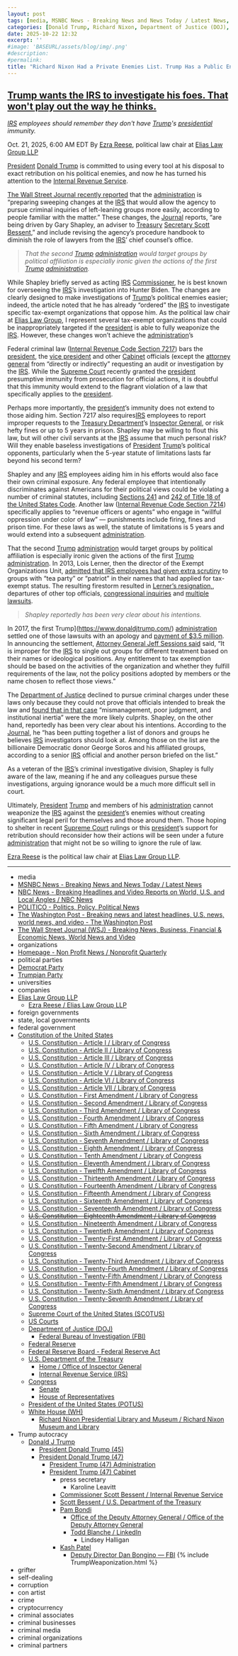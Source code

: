 ```yaml
---
layout: post
tags: [media, MSNBC News - Breaking News and News Today / Latest News, NBC News - Breaking Headlines and Video Reports on World U.S. and Local Angles / NBC News, POLITICO - Politics Policy Political News, The Washington Post - Breaking news and latest headlines U.S. news world news and video - The Washington Post, The Wall Street Journal (WSJ) - Breaking News Business Financial & Economic News World News and Video, organizations, Homepage - Non Profit News / Nonprofit Quarterly, political parties, Democrat Party, Trumpian Party, universities, companies, Elias Law Group LLP, Ezra Reese / Elias Law Group LLP, foreign governments, state local governments, federal government, Constitution of the United States, U.S. Constitution - Article I / Library of Congress, U.S. Constitution - Article II / Library of Congress, U.S. Constitution - Article III / Library of Congress, U.S. Constitution - Article IV / Library of Congress, U.S. Constitution - Article V / Library of Congress, U.S. Constitution - Article VI / Library of Congress, U.S. Constitution - Article VII / Library of Congress, U.S. Constitution - First Amendment / Library of Congress, U.S. Constitution - Second Amendment / Library of Congress, U.S. Constitution - Third Amendment / Library of Congress, U.S. Constitution - Fourth Amendment / Library of Congress, U.S. Constitution - Fifth Amendment / Library of Congress, U.S. Constitution - Sixth Amendment / Library of Congress, U.S. Constitution - Seventh Amendment / Library of Congress, U.S. Constitution - Eighth Amendment / Library of Congress, U.S. Constitution - Tenth Amendment / Library of Congress, U.S. Constitution - Eleventh Amendment / Library of Congress, U.S. Constitution - Twelfth Amendment / Library of Congress, U.S. Constitution - Thirteenth Amendment / Library of Congress, U.S. Constitution - Fourteenth Amendment / Library of Congress, U.S. Constitution - Fifteenth Amendment / Library of Congress, U.S. Constitution - Sixteenth Amendment / Library of Congress, U.S. Constitution - Seventeenth Amendment / Library of Congress, U.S. Constitution - Eighteenth Amendment / Library of Congress, U.S. Constitution - Nineteenth Amendment / Library of Congress, U.S. Constitution - Twentieth Amendment / Library of Congress, U.S. Constitution - Twenty-First Amendment / Library of Congress, U.S. Constitution - Twenty-Second Amendment / Library of Congress, U.S. Constitution - Twenty-Third Amendment / Library of Congress, U.S. Constitution - Twenty-Fourth Amendment / Library of Congress, U.S. Constitution - Twenty-Fifth Amendment / Library of Congress, U.S. Constitution - Twenty-Fifth Amendment / Library of Congress, U.S. Constitution - Twenty-Sixth Amendment / Library of Congress, U.S. Constitution - Twenty-Seventh Amendment / Library of Congress, Supreme Court of the United States (SCOTUS), US Courts, Department of Justice (DOJ), Federal Bureau of Investigation (FBI), Federal Reserve, Federal Reserve Board - Federal Reserve Act, U.S. Department of the Treasury, Home / Office of Inspector General, Internal Revenue Service (IRS), Congress, Senate, House of Representatives, President of the United States (POTUS), White House (WH), Richard Nixon Presidential Library and Museum / Richard Nixon Museum and Library, Trump autocracy, Donald J Trump, President Donald Trump (45), President Donald Trump (47), President Trump (47) Administration, President Trump (47) Cabinet, press secretary, Karoline Leavitt, Commissioner Scott Bessent / Internal Revenue Service, Scott Bessent / U.S. Department of the Treasury, Pam Bondi, Office of the Deputy Attorney General / Office of the Deputy Attorney General, Todd Blanche / LinkedIn, Lindsey Halligan, Kash Patel, Deputy Director Dan Bongino — FBI, grifter, self-dealing, corruption, con artist, crime, cryptocurrency, criminal associates, criminal businesses, criminal media, criminal organizations, criminal partners]
categories: [Donald Trump, Richard Nixon, Department of Justice (DOJ), Internal Revenue Service (IRS), political enemies, weaponization]
date: 2025-10-22 12:32
excerpt: ''
#image: 'BASEURL/assets/blog/img/.png'
#description:
#permalink:
title: "Richard Nixon Had a Private Enemies List. Trump Has a Public Enemies List"
---
```



## [Trump wants the IRS to investigate his foes. That won't play out the way he thinks.](https://www.msnbc.com/opinion/msnbc-opinion/trump-irs-left-groups-investigation-shapley-illegal-rcna238684)

*[IRS](https://www.irs.gov/) employees should remember they don't have [Trump](https://www.donaldjtrump.com/)'s [presidential](https://www.whitehouse.gov/) immunity.*

Oct. 21, 2025, 6:00 AM EDT
By [Ezra Reese](https://www.elias.law/team/ezra-reese), political law chair at [Elias Law Group LLP](https://www.elias.law/)

[President](https://www.whitehouse.gov/) [Donald Trump](https://www.donaldjtrump.com/) is committed to using every tool at his disposal to exact retribution on his political enemies, and now he has turned his attention to the [Internal Revenue Service](https://www.irs.gov/).

[The Wall Street Journal recently reported](https://www.wsj.com/politics/policy/trump-irs-investigations-left-leaning-groups-democratic-donors-612a095e) that the [administration](https://www.whitehouse.gov/administration/) is “preparing sweeping changes at the [IRS](https://www.irs.gov/) that would allow the agency to pursue criminal inquiries of left-leaning groups more easily, according to people familiar with the matter.” These changes, the [Journal](https://www.wsj.com/) reports, “are being driven by Gary Shapley, an adviser to [Treasury](https://home.treasury.gov/) [Secretary Scott Bessent](https://home.treasury.gov/about/general-information/officials/scott-bessent),” and include revising the agency’s procedure handbook to diminish the role of lawyers from the [IRS](https://www.irs.gov/)’ chief counsel’s office.

> *That the second [Trump](https://www.donaldjtrump.com/) [administration](https://www.whitehouse.gov/administration/) would target groups by political affiliation is especially ironic given the actions of the first [Trump](https://www.donaldjtrump.com/) [administration](https://www.whitehouse.gov/administration/).*

While Shapley briefly served as acting [IRS](https://www.irs.gov/) [Commissioner](https://www.irs.gov/about-irs/commissioner-scott-bessent), he is best known for overseeing the [IRS](https://www.irs.gov/)’s investigation into Hunter Biden. The changes are clearly designed to make investigations of [Trump](https://www.donaldjtrump.com/)’s political enemies easier; indeed, the article noted that he has already “ordered” the [IRS](https://www.irs.gov/) to investigate specific tax-exempt organizations that oppose him. As the political law chair at [Elias Law Group](https://www.elias.law/), I represent several tax-exempt organizations that could be inappropriately targeted if the [president](https://www.whitehouse.gov/) is able to fully weaponize the [IRS](https://www.irs.gov/). However, these changes won’t achieve the [administration](https://www.whitehouse.gov/administration/)’s

Federal criminal law ([Internal Revenue Code Section 7217](https://www.law.cornell.edu/uscode/text/26/7217)) bars the [president](https://www.whitehouse.gov/), the [vice president](https://www.whitehouse.gov/administration/jd-vance/) and other [Cabinet](https://www.whitehouse.gov/administration/the-cabinet/) officials (except the [attorney general](https://www.justice.gov/) from “directly or indirectly” requesting an audit or investigation by the [IRS](https://www.irs.gov/). While the [Supreme Court](https://www.supremecourt.gov/) recently granted the [president](https://www.whitehouse.gov/) presumptive immunity from prosecution for official actions, it is doubtful that this immunity would extend to the flagrant violation of a law that specifically applies to the [president](https://www.whitehouse.gov/).

Perhaps more importantly, the [president](https://www.whitehouse.gov/)’s immunity does not extend to those aiding him. Section 7217 also requires[IRS](https://www.irs.gov/) employees to report improper requests to the [Treasury Department](https://home.treasury.gov/)’s [Inspector General](https://oig.treasury.gov/), or risk hefty fines or up to 5 years in prison. Shapley may be willing to flout this law, but will other civil servants at the [IRS](https://www.irs.gov/) assume that much personal risk? Will they enable baseless investigations of [President](https://www.whitehouse.gov/) [Trump](https://www.donaldjtrump.com/)’s political opponents, particularly when the 5-year statute of limitations lasts far beyond his second term?

Shapley and any [IRS](https://www.irs.gov/) employees aiding him in his efforts would also face their own criminal exposure. Any federal employee that intentionally discriminates against Americans for their political views could be violating a number of criminal statutes, including [Sections 241](https://www.law.cornell.edu/uscode/text/18/241) and [242 of Title 18 of the United States Code](https://www.law.cornell.edu/uscode/text/18/242). Another law ([Internal Revenue Code Section 7214](https://www.law.cornell.edu/uscode/text/26/7214)) specifically applies to “revenue officers or agents” who engage in “willful oppression under color of law” — punishments include firing, fines and prison time. For these laws as well, the statute of limitations is 5 years and would extend into a subsequent [administration](https://www.whitehouse.gov/administration/).

That the second [Trump](https://www.donaldjtrump.com/) [administration](https://www.whitehouse.gov/administration/) would target groups by political affiliation is especially ironic given the actions of the first [Trump](https://trumpwhitehouse.archives.gov/) [administration](https://www.whitehouse.gov/administration/). In 2013, Lois Lerner, then the director of the Exempt Organizations Unit, [admitted that IRS employees had given extra scrutiny](https://www.washingtonpost.com/business/economy/irs-admits-targeting-conservatives-for-tax-scrutiny-in-2012-election/2013/05/10/3b6a0ada-b987-11e2-92f3-f291801936b8_story.html) to groups with “tea party” or “patriot” in their names that had applied for tax-exempt status. The resulting firestorm resulted in [Lerner’s resignation,](https://www.washingtonpost.com/local/md-politics/lois-lerner-ousted-from-irs-volunteers-to-screen-grant-applications-in-montgomery-co/2013/10/18/ca8c1d3a-3771-11e3-80c6-7e6dd8d22d8f_story.html), departures of other top officials, [congressional inquiries](https://www.nbcnews.com/news/us-news/irs-chief-tells-house-panel-he-does-not-deserve-impeachment-n652031) and [multiple lawsuits](https://nonprofitquarterly.org/irs-settles-last-nonprofit-targeting-scandal-case/).

> *Shapley reportedly has been very clear about his intentions.*

In 2017, the first Trump](https://www.donaldjtrump.com/) [administration](https://www.whitehouse.gov/administration/) settled one of those lawsuits with an apology and [payment of $3.5 million](https://www.washingtontimes.com/news/2018/aug/9/judge-approves-35-million-settlement-irs-tea-party/). In announcing the settlement, [Attorney General Jeff Sessions said](https://www.justice.gov/archives/opa/pr/attorney-general-jeff-sessions-announces-department-justice-has-settled-plaintiff-groups) said, “It is improper for the [IRS](https://www.irs.gov/) to single out groups for different treatment based on their names or ideological positions. Any entitlement to tax exemption should be based on the activities of the organization and whether they fulfill requirements of the law, not the policy positions adopted by members or the name chosen to reflect those views.”

The [Department of Justice](https://www.justice.gov/) declined to pursue criminal charges under these laws only because they could not prove that officials intended to break the law and [found that in that case](https://static.politico.com/5e/cc/575deb8447a1ae21270d7481a108/justice-department-letter-declining-to-charge-lois-lerner.pdf) “mismanagement, poor judgment, and institutional inertia” were the more likely culprits. Shapley, on the other hand, reportedly has been very clear about his intentions. According to the [Journal](https://www.wsj.com/), he “has been putting together a list of donors and groups he believes [IRS](https://www.irs.gov/) investigators should look at. Among those on the list are the billionaire Democratic donor George Soros and his affiliated groups, according to a senior [IRS](https://www.irs.gov/) official and another person briefed on the list.”

As a veteran of the [IRS](https://www.irs.gov/)’s criminal investigative division, Shapley is fully aware of the law, meaning if he and any colleagues pursue these investigations, arguing ignorance would be a much more difficult sell in court.

Ultimately, [President](https://www.whitehouse.gov/) [Trump](https://www.donaldjtrump.com/) and members of his [administration](https://www.whitehouse.gov/administration/) cannot weaponize the [IRS](https://www.irs.gov/) against the [president](https://www.whitehouse.gov/)’s enemies without creating significant legal peril for themselves and those around them. Those hoping to shelter in recent [Supreme Court](https://www.supremecourt.gov%) rulings or this [president](https://www.whitehouse.gov/)’s support for retribution should reconsider how their actions will be seen under a future [administration](https://www.whitehouse.gov/administration/) that might not be so willing to ignore the rule of law.

[Ezra Reese](https://www.elias.law/team/ezra-reese) is the political law chair at [Elias Law Group LLP](https://www.elias.law/).

----
- media
- [MSNBC News - Breaking News and News Today / Latest News](https://www.msnbc.com/)
- [NBC News - Breaking Headlines and Video Reports on World, U.S. and Local Angles / NBC News](https://www.nbcnews.com/)
- [POLITICO - Politics, Policy, Political News](https://static.politico.com/)
- [The Washington Post - Breaking news and latest headlines, U.S. news, world news, and video - The Washington Post](https://www.washingtonpost.com/)
- [The Wall Street Journal (WSJ) - Breaking News, Business, Financial & Economic News, World News and Video](https://www.wsj.com/)
- organizations
- [Homepage - Non Profit News / Nonprofit Quarterly](https://nonprofitquarterly.org/)
- political parties
- [Democrat Party](https://www.democrats.org/)
- [Trumpian Party](https://www.gop.com/)
- universities
- companies
- [Elias Law Group LLP](https://www.elias.law/)
    - [Ezra Reese / Elias Law Group LLP](https://www.elias.law/team/ezra-reese)
- foreign governments
- state, local governments 
- federal government
- [Constitution of the United States](https://constitution.congress.gov/constitution/)
    - [U.S. Constitution - Article I / Library of Congress](https://constitution.congress.gov/constitution/article-1/)
    - [U.S. Constitution - Article II / Library of Congress](https://constitution.congress.gov/constitution/article-2/)
    - [U.S. Constitution - Article III / Library of Congress](https://constitution.congress.gov/constitution/article-3/)
    - [U.S. Constitution - Article IV / Library of Congress](https://constitution.congress.gov/constitution/article-4/)
    - [U.S. Constitution - Article V / Library of Congress](https://constitution.congress.gov/constitution/article-5/)
    - [U.S. Constitution - Article VI / Library of Congress](https://constitution.congress.gov/constitution/article-6/)
    - [U.S. Constitution - Article VII / Library of Congress](https://constitution.congress.gov/constitution/article-7/)
    - [U.S. Constitution - First Amendment /  Library of Congress](https://constitution.congress.gov/constitution/amendment-1/)
    - [U.S. Constitution - Second Amendment /  Library of Congress](https://constitution.congress.gov/constitution/amendment-2/)
    - [U.S. Constitution - Third Amendment /  Library of Congress](https://constitution.congress.gov/constitution/amendment-3/)
    - [U.S. Constitution - Fourth Amendment /  Library of Congress](https://constitution.congress.gov/constitution/amendment-4/)
    - [U.S. Constitution - Fifth Amendment /  Library of Congress](https://constitution.congress.gov/constitution/amendment-5/)
    - [U.S. Constitution - Sixth Amendment /  Library of Congress](https://constitution.congress.gov/constitution/amendment-6/)
    - [U.S. Constitution - Seventh Amendment /  Library of Congress](https://constitution.congress.gov/constitution/amendment-7/)
    - [U.S. Constitution - Eighth Amendment /  Library of Congress](https://constitution.congress.gov/constitution/amendment-8/)
    - [U.S. Constitution - Tenth Amendment /  Library of Congress](https://constitution.congress.gov/constitution/amendment-10/)
    - [U.S. Constitution - Eleventh Amendment /  Library of Congress](https://constitution.congress.gov/constitution/amendment-11/)
    - [U.S. Constitution - Twelfth Amendment /  Library of Congress](https://constitution.congress.gov/constitution/amendment-12/)
    - [U.S. Constitution - Thirteenth Amendment /  Library of Congress](https://constitution.congress.gov/constitution/amendment-13/)
    - [U.S. Constitution - Fourteenth Amendment /  Library of Congress](https://constitution.congress.gov/constitution/amendment-14/)
    - [U.S. Constitution - Fifteenth Amendment /  Library of Congress](https://constitution.congress.gov/constitution/amendment-15/)
    - [U.S. Constitution - Sixteenth Amendment /  Library of Congress](https://constitution.congress.gov/constitution/amendment-16/)
    - [U.S. Constitution - Seventeenth Amendment /  Library of Congress](https://constitution.congress.gov/constitution/amendment-17/)
    - ~~[U.S. Constitution - Eighteenth Amendment /  Library of Congress](https://constitution.congress.gov/constitution/amendment-18/)~~
    - [U.S. Constitution - Nineteenth Amendment /  Library of Congress](https://constitution.congress.gov/constitution/amendment-19/)
    - [U.S. Constitution - Twentieth Amendment /  Library of Congress](https://constitution.congress.gov/constitution/amendment-20/)
    - [U.S. Constitution - Twenty-First Amendment /  Library of Congress](https://constitution.congress.gov/constitution/amendment-21/)
    - [U.S. Constitution - Twenty-Second Amendment /  Library of Congress](https://constitution.congress.gov/constitution/amendment-22/)
    - [U.S. Constitution - Twenty-Third Amendment /  Library of Congress](https://constitution.congress.gov/constitution/amendment-23/)
    - [U.S. Constitution - Twenty-Fourth Amendment /  Library of Congress](https://constitution.congress.gov/constitution/amendment-24/)
    - [U.S. Constitution - Twenty-Fifth Amendment /  Library of Congress](https://constitution.congress.gov/constitution/amendment-25/)
    - [U.S. Constitution - Twenty-Fifth Amendment /  Library of Congress](https://constitution.congress.gov/constitution/amendment-25/)
    - [U.S. Constitution - Twenty-Sixth Amendment /  Library of Congress](https://constitution.congress.gov/constitution/amendment-26/)
    - [U.S. Constitution - Twenty-Seventh Amendment /  Library of Congress](https://constitution.congress.gov/constitution/amendment-27/)
    - [Supreme Court of the United States (SCOTUS)](https://www.supremecourt.gov/)
    - [US Courts](https://www.uscourts.gov/)
    - [Department of Justice (DOJ)](https://www.justice.gov/)
        - [Federal Bureau of Investigation (FBI)](https://www.fbi.gov/)
    - [Federal Reserve](https://www.federalreserve.gov/)
    - [Federal Reserve Board - Federal Reserve Act](https://www.federalreserve.gov/aboutthefed/fract.htm)
    - [U.S. Department of the Treasury](https://home.treasury.gov/)
        - [Home / Office of Inspector General](https://oig.treasury.gov/)
        - [Internal Revenue Service (IRS)](https://www.irs.gov/)
    - [Congress](https://www.congress.gov/)
        - [Senate](https://www.senate.gov/)
        - [House of Representatives](https://www.house.gov/)
     - [President of the United States (POTUS)](https://www.whitehouse.gov/)
    - [White House (WH)](https://www.whitehouse.gov/)
        - [Richard Nixon Presidential Library and Museum / Richard Nixon Museum and Library](https://www.nixonlibrary.gov/)
- Trump autocracy
    - [Donald J Trump](https://www.donaldjtrump.com/)
        - [President Donald Trump (45)](https://trumpwhitehouse.archives.gov/)
        - [President Donald Trump (47)](https://www.whitehouse.gov/administration/donald-j-trump/)
            - [President Trump (47) Administration](https://www.whitehouse.gov/administration/)
            - [President Trump (47) Cabinet](https://www.whitehouse.gov/administration/the-cabinet/)
                - press secretary
                    - Karoline Leavitt
                - [Commissioner Scott Bessent / Internal Revenue Service](https://www.irs.gov/about-irs/commissioner-scott-bessent)
                - [Scott Bessent / U.S. Department of the Treasury](https://home.treasury.gov/about/general-information/officials/scott-bessent)
                - [Pam Bondi](https://www.justice.gov/ag/staff-profile/meet-attorney-general)
                    - [Office of the Deputy Attorney General / Office of the Deputy Attorney General](https://www.justice.gov/dag)
                    - [Todd Blanche / LinkedIn](https://www.linkedin.com/in/toddblanche/)
                        - Lindsey Halligan
                - [Kash Patel](https://www.fbi.gov/about/leadership-and-structure/director-patel)
                    - [Deputy Director Dan Bongino — FBI](https://www.fbi.gov/about/leadership-and-structure/deputy-director-dan-bongino)
{% include TrumpWeaponization.html %}
- grifter
- self-dealing
- corruption
- con artist
- crime
- cryptocurrency
- criminal associates
- criminal businesses
- criminal media
- criminal organizations
- criminal partners